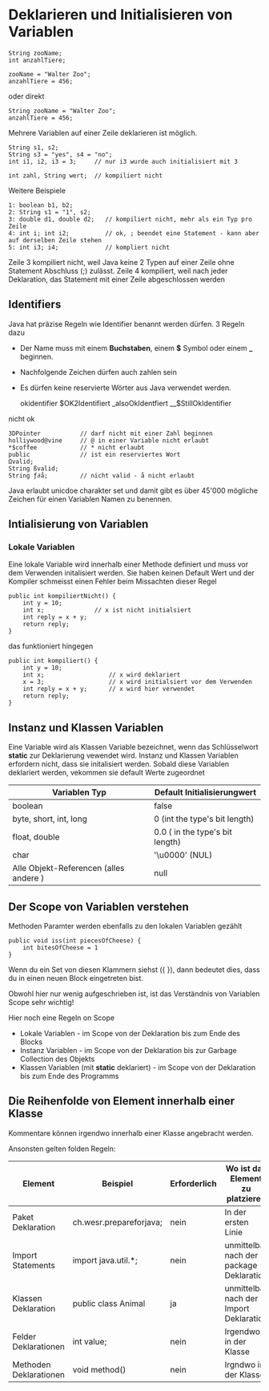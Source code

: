 # Deklarieren und Initialisieren von Variablen

    String zooName;
    int anzahlTiere;
    
    zooName = "Walter Zoo";
    anzahlTiere = 456;
    
    
oder direkt
    
    String zooName = "Walter Zoo";
    anzahlTiere = 456;
    
Mehrere Variablen auf einer Zeile deklarieren ist möglich.

    String s1, s2;
    String s3 = "yes", s4 = "no";
    int i1, i2, i3 = 3;     // nur i3 wurde auch initialisiert mit 3
    
    int zahl, String wert;  // kompiliert nicht
   
Weitere Beispiele

    1: boolean b1, b2;
    2: String s1 = "1", s2;
    3: double d1, double d2;   // kompiliert nicht, mehr als ein Typ pro Zeile 
    4: int i; int i2;          // ok, ; beendet eine Statement - kann aber auf derselben Zeile stehen
    5: int i3; i4;             // kompliert nicht

Zeile 3 kompiliert nicht, weil Java keine 2 Typen auf einer Zeile ohne Statement Abschluss (;) zulässt.
Zeile 4 kompiliert, weil nach jeder Deklaration, das Statement mit einer Zeile abgeschlossen werden

## Identifiers
Java hat präzise Regeln wie Identifier benannt werden dürfen.
3 Regeln dazu

* Der Name muss mit einem **Buchstaben**, einem **$** Symbol oder einem **_** beginnen.
* Nachfolgende Zeichen dürfen auch zahlen sein
* Es dürfen keine reservierte Wörter aus Java verwendet werden.

    okidentifier
    $OK2Identifiert
    _alsoOkIdentfiert
    __$StillOkIdentifier

nicht ok

    3DPointer           // darf nicht mit einer Zahl beginnen
    holliywood@vine     // @ in einer Variable nicht erlaubt
    *$coffee            // * nicht erlaubt
    public              // ist ein reserviertes Wort
    Ωvalid;
    String ßvalid;
    String ƒ∂å;         // nicht valid - å nicht erlaubt
    
Java erlaubt unicdoe charakter set und damit gibt es über 45'000 mögliche Zeichen für 
einen Variablen Namen zu benennen.

## Intialisierung von Variablen
### Lokale Variablen
Eine lokale Variable wird innerhalb einer Methode definiert und muss vor dem Verwenden initalisiert werden.
Sie haben keinen Default Wert und der Kompiler schmeisst einen Fehler beim Missachten dieser Regel
    
    public int kompiliertNicht() {
        int y = 10;
        int x;              // x ist nicht initialsiert
        int reply = x + y;
        return reply; 
    }
    
das funktioniert hingegen
    
    public int kompiliert() {
        int y = 10;
        int x;                  // x wird deklariert
        x = 3;                  // x wird initialsiert vor dem Verwenden
        int reply = x + y;      // x wird hier verwendet
        return reply; 
    }
    
    

## Instanz und Klassen Variablen
Eine Variable wird als Klassen Variable bezeichnet, wenn das Schlüsselwort **static** zur Deklarierung
vewendet wird. Instanz und Klassen Variablen erfordern nicht, dass sie initalisiert werden.
Sobald diese Variablen deklariert werden, vekommen sie default Werte zugeordnet

Variablen Typ | Default Initialisierungwert
------------- | ---------------------------
boolean | false
byte, short, int, long | 0 (int the type's bit length)
float, double | 0.0 ( in the type's bit length)
char | '\u0000' (NUL)
Alle Objekt-Referencen (alles andere ) | null


## Der Scope von Variablen verstehen

Methoden Paramter werden ebenfalls zu den lokalen Variablen gezählt

    public void iss(int piecesOfCheese) {
        int bitesOfCheese = 1
    }
    
Wenn du ein Set von diesen Klammern siehst ({ }), dann bedeutet dies, dass du in einen
neuen Block eingetreten bist.

Obwohl hier nur wenig aufgeschrieben ist, ist das Verständnis von Variablen Scope sehr wichtig!

Hier noch eine Regeln on Scope
* Lokale Variablen - im Scope von der Deklaration bis zum Ende des Blocks
* Instanz Variablen - im Scope von der Deklaration bis zur Garbage Collection des Objekts
* Klassen Variablen (mit **static** deklariert) - im Scope von der Deklaration bis zum Ende des Programms
        
## Die Reihenfolde von Element innerhalb einer Klasse
Kommentare können irgendwo innerhalb einer Klasse angebracht werden.

Ansonsten gelten folden Regeln:

Element | Beispiel | Erforderlich | Wo ist das Element zu platzieren
------- | -------- | ------------ | ---------------------------------
Paket Deklaration | ch.wesr.prepareforjava; | nein | In der ersten Linie
Import Statements | import java.util.*; | nein | unmittelbar nach der package Deklaration
Klassen Deklaration | public class Animal | ja | unmittelbar nach der Import Deklaration
Felder Deklarationen | int value; | nein | Irgendwo in der Klasse
Methoden Deklarationen | void method() | nein | Irgndwo in der Klasse

